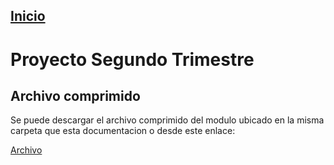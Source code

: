 ## [Inicio](../index.md)
# Proyecto Segundo Trimestre

## Archivo comprimido
Se puede descargar el archivo comprimido del modulo ubicado en la misma carpeta que esta documentacion o desde este enlace:

[Archivo](subscription.zip)